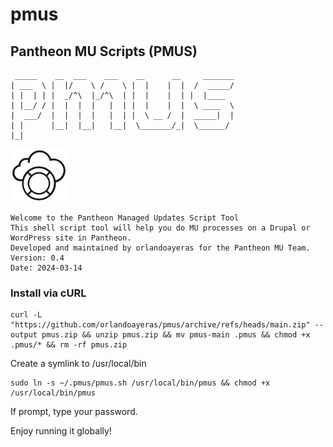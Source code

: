 # pmus
## Pantheon MU Scripts (PMUS)
```
 _____    __  ___    ___    __      __     _______ 
| ___  \ |  |/    \ /    \ |  |    |  |  /  _____/ 
| |  | | |  _/^\  |_/^\  | |  |    |  | |  |____   
| |__/ / |  |  |  |   |  | |  |    |  |  \ ____  \ 
|  ___/  |  |  |  |   |  | |  \ __ /  |  _____|  | 
| |      |__|  |__|   |__|  \_______/_|  \______/  
|_|                                                
```
![Scanner](assets/images/pmu.png)

```
Welcome to the Pantheon Managed Updates Script Tool
This shell script tool will help you do MU processes on a Drupal or WordPress site in Pantheon.
Developed and maintained by orlandoayeras for the Pantheon MU Team.
Version: 0.4
Date: 2024-03-14
```

### Install via cURL<br />
```
curl -L "https://github.com/orlandoayeras/pmus/archive/refs/heads/main.zip" --output pmus.zip && unzip pmus.zip && mv pmus-main .pmus && chmod +x .pmus/* && rm -rf pmus.zip
```
Create a symlink to /usr/local/bin<br />
```
sudo ln -s ~/.pmus/pmus.sh /usr/local/bin/pmus && chmod +x /usr/local/bin/pmus
```
If prompt, type your password.<br />

Enjoy running it globally!

